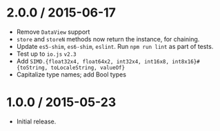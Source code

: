 2.0.0 / 2015-06-17
=================
  * Remove `DataView` support
  * `store` and `storeN` methods now return the instance, for chaining.
  * Update `es5-shim`, `es6-shim`, `eslint`. Run `npm run lint` as part of tests.
  * Test up to `io.js` `v2.3`
  * Add `SIMD.{float32x4, float64x2, int32x4, int16x8, int8x16}#{toString, toLocaleString, valueOf}`
  * Capitalize type names; add Bool types

1.0.0 / 2015-05-23
=================
  * Initial release.
